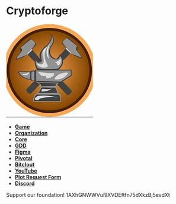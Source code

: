 # Cryptoforge
![](cryptoforge.jpg)

- __[Game](http://cryptoforge.game)__
- __[Organization](https://en.wikipedia.org/wiki/Decentralized_autonomous_organization)__
- __[Core](https://core.playentertainment.online)__  
- __[GDD](https://docs.google.com/document/d/1VxosEcPRvGfpERgNLHJQg9QJElBn3ohaRKhY4YpBldM/edit?usp=sharing)__ 
- __[Figma](https://www.figma.com/file/0JSTL9QUQYnMP3wUOS5v2p/The-New-World-Also-The-Old-World?node-id=0%3A1)__ 
- __[Pivotal](https://www.pivotaltracker.com/projects/2362718)__
- __[Bitclout](https://www.bitclout.com/u/pay2play)__ 
- __[YouTube](https://www.youtube.com/channel/UCnDXm6ayZkAShEbS72D1dxw)__ 
- __[Plot Request Form](https://form.jotform.com/211406357662151)__ 
- __[Discord](http://discord.gg/qPQj8qH)__ 

Support our foundation!
1AXhGNWWVui9XVDEftfn75dXkzBj5evdXt